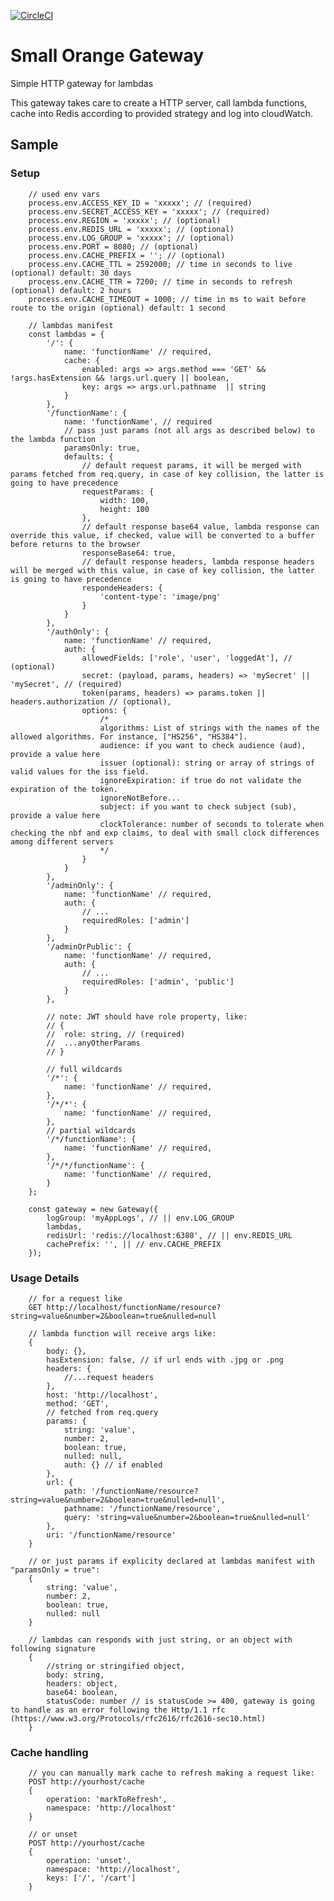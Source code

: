[![CircleCI](https://circleci.com/gh/feliperohdee/smallorange-gateway.svg?style=svg)](https://circleci.com/gh/feliperohdee/smallorange-gateway)

# Small Orange Gateway

Simple HTTP gateway for lambdas

This gateway takes care to create a HTTP server, call lambda functions, cache into Redis according to provided strategy and log into cloudWatch.

## Sample

### Setup
		// used env vars
		process.env.ACCESS_KEY_ID = 'xxxxx'; // (required)
		process.env.SECRET_ACCESS_KEY = 'xxxxx'; // (required)
		process.env.REGION = 'xxxxx'; // (optional)
		process.env.REDIS_URL = 'xxxxx'; // (optional)
		process.env.LOG_GROUP = 'xxxxx'; // (optional)
		process.env.PORT = 8080; // (optional)
		process.env.CACHE_PREFIX = ''; // (optional)
		process.env.CACHE_TTL = 2592000; // time in seconds to live (optional) default: 30 days
		process.env.CACHE_TTR = 7200; // time in seconds to refresh (optional) default: 2 hours
		process.env.CACHE_TIMEOUT = 1000; // time in ms to wait before route to the origin (optional) default: 1 second

		// lambdas manifest
		const lambdas = {
			'/': {
				name: 'functionName' // required,
				cache: {
					enabled: args => args.method === 'GET' && !args.hasExtension && !args.url.query || boolean,
					key: args => args.url.pathname  || string
				}
			},
			'/functionName': {
				name: 'functionName', // required
				// pass just params (not all args as described below) to the lambda function
				paramsOnly: true,
				defaults: {
					// default request params, it will be merged with params fetched from req.query, in case of key collision, the latter is going to have precedence
					requestParams: {
						width: 100,
						height: 100
					},
					// default response base64 value, lambda response can override this value, if checked, value will be converted to a buffer before returns to the browser
					responseBase64: true,
					// default response headers, lambda response headers will be merged with this value, in case of key collision, the latter is going to have precedence
					respondeHeaders: {
						'content-type': 'image/png'
					}
				}
			},
			'/authOnly': {
				name: 'functionName' // required,
				auth: {
					allowedFields: ['role', 'user', 'loggedAt'], // (optional)
					secret: (payload, params, headers) => 'mySecret' || 'mySecret', // (required)
					token(params, headers) => params.token || headers.authorization // (optional),
					options: {
						/*
						algorithms: List of strings with the names of the allowed algorithms. For instance, ["HS256", "HS384"].
						audience: if you want to check audience (aud), provide a value here
						issuer (optional): string or array of strings of valid values for the iss field.
						ignoreExpiration: if true do not validate the expiration of the token.
						ignoreNotBefore...
						subject: if you want to check subject (sub), provide a value here
						clockTolerance: number of seconds to tolerate when checking the nbf and exp claims, to deal with small clock differences among different servers
						*/
					}
				}
			},
			'/adminOnly': {
				name: 'functionName' // required,
				auth: {
					// ...
					requiredRoles: ['admin']
				}
			},
			'/adminOrPublic': {
				name: 'functionName' // required,
				auth: {
					// ...
					requiredRoles: ['admin', 'public']
				}
			},
			
			// note: JWT should have role property, like:
			// {
			// 	role: string, // (required)
			// 	...anyOtherParams
			// }

			// full wildcards
			'/*': {
				name: 'functionName' // required,
			},
			'/*/*': {
				name: 'functionName' // required,
			},
			// partial wildcards
			'/*/functionName': {
				name: 'functionName' // required,
			},
			'/*/*/functionName': {
				name: 'functionName' // required,
			}
		};

		const gateway = new Gateway({
			logGroup: 'myAppLogs', // || env.LOG_GROUP
			lambdas,
			redisUrl: 'redis://localhost:6380', // || env.REDIS_URL
			cachePrefix: '', || // env.CACHE_PREFIX
		});

### Usage Details
		// for a request like
		GET http://localhost/functionName/resource?string=value&number=2&boolean=true&nulled=null

		// lambda function will receive args like:
		{
			body: {},
			hasExtension: false, // if url ends with .jpg or .png
			headers: {
				//...request headers
			},
			host: 'http://localhost',
			method: 'GET',
			// fetched from req.query
			params: {
				string: 'value',
				number: 2,
				boolean: true,
				nulled: null,
				auth: {} // if enabled
			},
			url: {
				path: '/functionName/resource?string=value&number=2&boolean=true&nulled=null',
				pathname: '/functionName/resource',
				query: 'string=value&number=2&boolean=true&nulled=null'
			},
			uri: '/functionName/resource'
		}

		// or just params if explicity declared at lambdas manifest with "paramsOnly = true":
		{
			string: 'value',
			number: 2,
			boolean: true,
			nulled: null
		}

		// lambdas can responds with just string, or an object with following signature
		{	
			//string or stringified object,
			body: string,
			headers: object,
			base64: boolean,
			statusCode: number // is statusCode >= 400, gateway is going to handle as an error following the Http/1.1 rfc (https://www.w3.org/Protocols/rfc2616/rfc2616-sec10.html)
		}

### Cache handling
		// you can manually mark cache to refresh making a request like:
		POST http://yourhost/cache
		{
			operation: 'markToRefresh',
			namespace: 'http://localhost'
		}

		// or unset
		POST http://yourhost/cache
		{
			operation: 'unset',
			namespace: 'http://localhost',
			keys: ['/', '/cart']
		}

